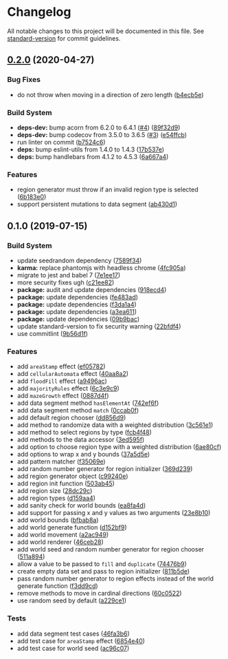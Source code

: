 # Changelog

All notable changes to this project will be documented in this file. See [standard-version](https://github.com/conventional-changelog/standard-version) for commit guidelines.

## [0.2.0](https://github.com/jsalis/solaire/compare/v0.1.0...v0.2.0) (2020-04-27)


### Bug Fixes

* do not throw when moving in a direction of zero length ([b4ecb5e](https://github.com/jsalis/solaire/commit/b4ecb5e))


### Build System

* **deps-dev:** bump acorn from 6.2.0 to 6.4.1 ([#4](https://github.com/jsalis/solaire/issues/4)) ([89f32d9](https://github.com/jsalis/solaire/commit/89f32d9))
* **deps-dev:** bump codecov from 3.5.0 to 3.6.5 ([#3](https://github.com/jsalis/solaire/issues/3)) ([e54ffcb](https://github.com/jsalis/solaire/commit/e54ffcb))
* run linter on commit ([b7524c6](https://github.com/jsalis/solaire/commit/b7524c6))
* **deps:** bump eslint-utils from 1.4.0 to 1.4.3 ([17b537e](https://github.com/jsalis/solaire/commit/17b537e))
* **deps:** bump handlebars from 4.1.2 to 4.5.3 ([6a667a4](https://github.com/jsalis/solaire/commit/6a667a4))


### Features

* region generator must throw if an invalid region type is selected ([6b183e0](https://github.com/jsalis/solaire/commit/6b183e0))
* support persistent mutations to data segment ([ab430d1](https://github.com/jsalis/solaire/commit/ab430d1))



## 0.1.0 (2019-07-15)


### Build System

* update seedrandom dependency ([7589f34](https://github.com/jsalis/solaire/commit/7589f34))
* **karma:** replace phantomjs with headless chrome ([4fc905a](https://github.com/jsalis/solaire/commit/4fc905a))
* migrate to jest and babel 7 ([7e1ee17](https://github.com/jsalis/solaire/commit/7e1ee17))
* more security fixes ugh ([c21ee82](https://github.com/jsalis/solaire/commit/c21ee82))
* **package:** audit and update dependencies ([918ecd4](https://github.com/jsalis/solaire/commit/918ecd4))
* **package:** update dependencies ([fe483ad](https://github.com/jsalis/solaire/commit/fe483ad))
* **package:** update dependencies ([f3da1a4](https://github.com/jsalis/solaire/commit/f3da1a4))
* **package:** update dependencies ([a3ea611](https://github.com/jsalis/solaire/commit/a3ea611))
* **package:** update dependencies ([09b9bac](https://github.com/jsalis/solaire/commit/09b9bac))
* update standard-version to fix security warning ([22bfdf4](https://github.com/jsalis/solaire/commit/22bfdf4))
* use commitlint ([9b56d1f](https://github.com/jsalis/solaire/commit/9b56d1f))


### Features

* add `areaStamp` effect ([ef05782](https://github.com/jsalis/solaire/commit/ef05782))
* add `cellularAutomata` effect ([40aa8a2](https://github.com/jsalis/solaire/commit/40aa8a2))
* add `floodFill` effect ([a9496ac](https://github.com/jsalis/solaire/commit/a9496ac))
* add `majorityRules` effect ([6c3e9c9](https://github.com/jsalis/solaire/commit/6c3e9c9))
* add `mazeGrowth` effect ([0887d4f](https://github.com/jsalis/solaire/commit/0887d4f))
* add data segment method `hasElementAt` ([742ef6f](https://github.com/jsalis/solaire/commit/742ef6f))
* add data segment method `match` ([0ccab0f](https://github.com/jsalis/solaire/commit/0ccab0f))
* add default region chooser ([dd856d9](https://github.com/jsalis/solaire/commit/dd856d9))
* add method to randomize data with a weighted distribution ([3c561e1](https://github.com/jsalis/solaire/commit/3c561e1))
* add method to select regions by type ([fcb4f48](https://github.com/jsalis/solaire/commit/fcb4f48))
* add methods to the data accessor ([3ed595f](https://github.com/jsalis/solaire/commit/3ed595f))
* add option to choose region type with a weighted distribution ([6ae80cf](https://github.com/jsalis/solaire/commit/6ae80cf))
* add options to wrap x and y bounds ([37a5d5e](https://github.com/jsalis/solaire/commit/37a5d5e))
* add pattern matcher ([f35069e](https://github.com/jsalis/solaire/commit/f35069e))
* add random number generator for region initializer ([369d239](https://github.com/jsalis/solaire/commit/369d239))
* add region generator object ([c99240e](https://github.com/jsalis/solaire/commit/c99240e))
* add region init function ([503ab45](https://github.com/jsalis/solaire/commit/503ab45))
* add region size ([28dc29c](https://github.com/jsalis/solaire/commit/28dc29c))
* add region types ([d159aa4](https://github.com/jsalis/solaire/commit/d159aa4))
* add sanity check for world bounds ([ea8fa4d](https://github.com/jsalis/solaire/commit/ea8fa4d))
* add support for passing x and y values as two arguments ([23e8b10](https://github.com/jsalis/solaire/commit/23e8b10))
* add world bounds ([bfbab8a](https://github.com/jsalis/solaire/commit/bfbab8a))
* add world generate function ([d152bf9](https://github.com/jsalis/solaire/commit/d152bf9))
* add world movement ([a2ac949](https://github.com/jsalis/solaire/commit/a2ac949))
* add world renderer ([46ceb28](https://github.com/jsalis/solaire/commit/46ceb28))
* add world seed and random number generator for region chooser ([511a894](https://github.com/jsalis/solaire/commit/511a894))
* allow a value to be passed to `fill` and `duplicate` ([74476b9](https://github.com/jsalis/solaire/commit/74476b9))
* create empty data set and pass to region initializer ([811b5de](https://github.com/jsalis/solaire/commit/811b5de))
* pass random number generator to region effects instead of the world generate function ([f3dd9cd](https://github.com/jsalis/solaire/commit/f3dd9cd))
* remove methods to move in cardinal directions ([60c0522](https://github.com/jsalis/solaire/commit/60c0522))
* use random seed by default ([a229ce1](https://github.com/jsalis/solaire/commit/a229ce1))


### Tests

* add data segment test cases ([46fa3b6](https://github.com/jsalis/solaire/commit/46fa3b6))
* add test case for `areaStamp` effect ([6854e40](https://github.com/jsalis/solaire/commit/6854e40))
* add test case for world seed ([ac96c07](https://github.com/jsalis/solaire/commit/ac96c07))
